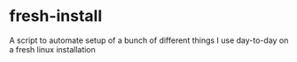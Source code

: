 # fresh-install
A script to automate setup of a bunch of different things I use day-to-day on a fresh linux installation
